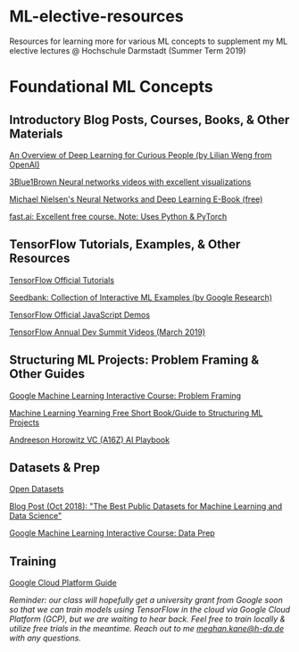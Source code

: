 # ML-elective-resources
Resources for learning more for various ML concepts to supplement my ML elective lectures @ Hochschule Darmstadt (Summer Term 2019)

# Foundational ML Concepts

## Introductory Blog Posts, Courses, Books, & Other Materials

[An Overview of Deep Learning for Curious People (by Lilian Weng from OpenAI)](http://bit.ly/2V61wBa)

[3Blue1Brown Neural networks videos with excellent visualizations](https://www.3blue1brown.com/neural-networks)

[Michael Nielsen's Neural Networks and Deep Learning E-Book (free)](http://neuralnetworksanddeeplearning.com/)

[fast.ai: Excellent free course. Note: Uses Python & PyTorch](https://www.fast.ai/)


## TensorFlow Tutorials, Examples, & Other Resources

[TensorFlow Official Tutorials](https://www.tensorflow.org/tutorials/)

[Seedbank: Collection of Interactive ML Examples (by Google Research)](https://research.google.com/seedbank/)

[TensorFlow Official JavaScript Demos](https://www.tensorflow.org/js/demos)

[TensorFlow Annual Dev Summit Videos (March 2019)](https://www.youtube.com/watch?v=P4_rJfHpr7k&list=PLQY2H8rRoyvzoUYI26kHmKSJBedn3SQuB)


## Structuring ML Projects: Problem Framing & Other Guides

[Google Machine Learning Interactive Course: Problem Framing](https://developers.google.com/machine-learning/problem-framing/)

[Machine Learning Yearning Free Short Book/Guide to Structuring ML Projects](https://www.mlyearning.org/)

[Andreeson Horowitz VC (A16Z) AI Playbook](http://aiplaybook.a16z.com/)


## Datasets & Prep

[Open Datasets](https://skymind.ai/wiki/open-datasets)

[Blog Post (Oct 2018): "The Best Public Datasets for Machine Learning and Data Science"](https://towardsdatascience.com/the-50-best-public-datasets-for-machine-learning-d80e9f030279)

[Google Machine Learning Interactive Course: Data Prep](https://developers.google.com/machine-learning/data-prep/)

## Training

[Google Cloud Platform Guide](https://cloud.google.com/ml-engine/)

*Reminder: our class will hopefully get a university grant from Google soon so that we can train models using TensorFlow in the cloud via Google Cloud Platform (GCP), but we are waiting to hear back. Feel free to train locally & utilize free trials in the meantime. Reach out to me meghan.kane@h-da.de with any questions.*


